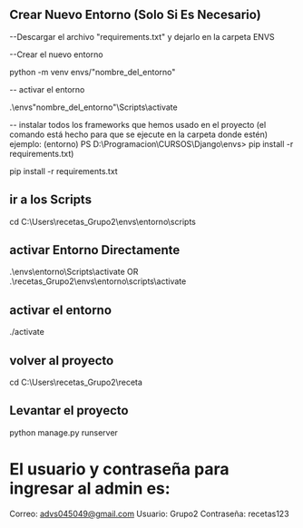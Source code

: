 ## Crear Nuevo Entorno (Solo Si Es Necesario)
--Descargar el archivo "requirements.txt" y dejarlo en la carpeta ENVS

--Crear el nuevo entorno

python -m venv envs/"nombre_del_entorno"

-- activar el entorno

.\envs\"nombre_del_entorno"\Scripts\activate

-- instalar todos los frameworks que hemos usado en el proyecto (el comando está hecho para que se ejecute en la carpeta donde estén)
ejemplo: (entorno) PS D:\Programacion\CURSOS\Django\envs> pip install -r requirements.txt)

pip install -r requirements.txt

## ir a los Scripts
cd C:\Users\recetas_Grupo2\envs\entorno\scripts

## activar Entorno Directamente
.\envs\entorno\Scripts\activate
OR
.\recetas_Grupo2\envs\entorno\scripts\activate

## activar el entorno
./activate

## volver al proyecto
cd C:\Users\recetas_Grupo2\receta

## Levantar el proyecto
python manage.py runserver

# El usuario y contraseña para ingresar al admin es:
Correo: advs045049@gmail.com
Usuario: Grupo2
Contraseña: recetas123
